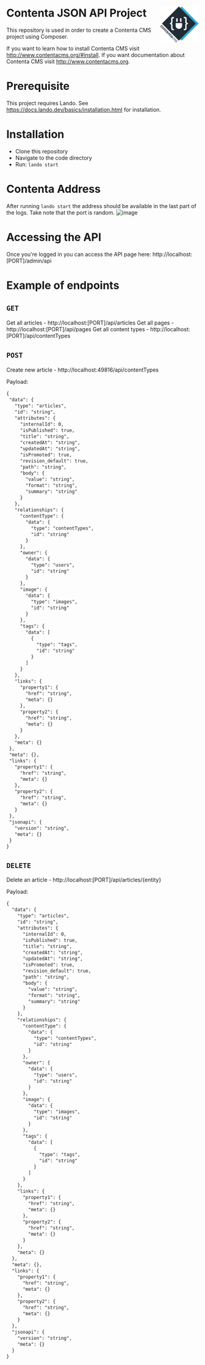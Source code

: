 <h1 id="contenta-jsonapi-project">
  Contenta JSON API Project
  <img align="right" src="./logo.svg" alt="Contenta logo" title="Contenta logo" width="100">
</h1>

This repository is used in order to create a Contenta CMS project using Composer.

If you want to learn how to install Contenta CMS visit http://www.contentacms.org/#install. If you
want documentation about Contenta CMS visit http://www.contentacms.org.

# Prerequisite
This project requires Lando. See https://docs.lando.dev/basics/installation.html for installation.

# Installation
* Clone this repository
* Navigate to the code directory
* Run: `lando start`

# Contenta Address
After running `lando start` the address should be available in the last part of the logs. Take note that the port is random.
![image](https://user-images.githubusercontent.com/820842/136503532-4ed89c17-0fa4-47b6-b38c-4cdba0fb41c0.png)


# Accessing the API
Once you're logged in you can access the API page here: http://localhost:[PORT]/admin/api

# Example of endpoints

## `GET`
Get all articles - http://localhost:[PORT]/api/articles
Get all pages - http://localhost:[PORT]/api/pages
Get all content types - http://localhost:[PORT]/api/contentTypes

## `POST`
Create new article - http://localhost:49816/api/contentTypes

Payload:
 ```
 {
  "data": {
    "type": "articles",
    "id": "string",
    "attributes": {
      "internalId": 0,
      "isPublished": true,
      "title": "string",
      "createdAt": "string",
      "updatedAt": "string",
      "isPromoted": true,
      "revision_default": true,
      "path": "string",
      "body": {
        "value": "string",
        "format": "string",
        "summary": "string"
      }
    },
    "relationships": {
      "contentType": {
        "data": {
          "type": "contentTypes",
          "id": "string"
        }
      },
      "owner": {
        "data": {
          "type": "users",
          "id": "string"
        }
      },
      "image": {
        "data": {
          "type": "images",
          "id": "string"
        }
      },
      "tags": {
        "data": [
          {
            "type": "tags",
            "id": "string"
          }
        ]
      }
    },
    "links": {
      "property1": {
        "href": "string",
        "meta": {}
      },
      "property2": {
        "href": "string",
        "meta": {}
      }
    },
    "meta": {}
  },
  "meta": {},
  "links": {
    "property1": {
      "href": "string",
      "meta": {}
    },
    "property2": {
      "href": "string",
      "meta": {}
    }
  },
  "jsonapi": {
    "version": "string",
    "meta": {}
  }
}
```

## `DELETE`
Delete an article - http://localhost:[PORT]/api/articles/{entity}

Payload:
```
{
  "data": {
    "type": "articles",
    "id": "string",
    "attributes": {
      "internalId": 0,
      "isPublished": true,
      "title": "string",
      "createdAt": "string",
      "updatedAt": "string",
      "isPromoted": true,
      "revision_default": true,
      "path": "string",
      "body": {
        "value": "string",
        "format": "string",
        "summary": "string"
      }
    },
    "relationships": {
      "contentType": {
        "data": {
          "type": "contentTypes",
          "id": "string"
        }
      },
      "owner": {
        "data": {
          "type": "users",
          "id": "string"
        }
      },
      "image": {
        "data": {
          "type": "images",
          "id": "string"
        }
      },
      "tags": {
        "data": [
          {
            "type": "tags",
            "id": "string"
          }
        ]
      }
    },
    "links": {
      "property1": {
        "href": "string",
        "meta": {}
      },
      "property2": {
        "href": "string",
        "meta": {}
      }
    },
    "meta": {}
  },
  "meta": {},
  "links": {
    "property1": {
      "href": "string",
      "meta": {}
    },
    "property2": {
      "href": "string",
      "meta": {}
    }
  },
  "jsonapi": {
    "version": "string",
    "meta": {}
  }
}
```
